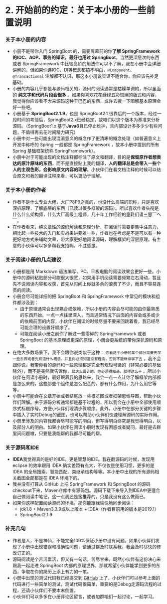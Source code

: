 # 2\. 开始前的约定：关于本小册的一些前置说明

### 关于本小册的内容

* 小册不是带你入门 SpringBoot 的，需要屏幕前的你**了解 SpringFramework 的IOC、AOP、事务的知识，最好也用过 SpringBoot**。当然更深层次的东西或者 SpringFramework 中比较高阶的用法你可以不了解，我在小册中会详细讲解的。但如果你连IOC、DI等概念都搞不明白，`@Component`、`@Transactional` 注解都不认识，那这本小册说实话不适合你，你应该先补足基础。
* 小册的内容几乎都是与源码相关的，源码的阅读通常是枯燥单调的，所以里面的 **纯文字和代码片段会很多** 。如果你喜欢花花绿绿五彩斑斓的版式和内容，我觉得你应该看不大来源码这种干巴巴的东西，或许去搜一下图解基本原理会好一些吧。
* 小册基于 **SpringBoot2.1.9**，也是 SpringBoot2.1 很靠后的一个版本，经过一段时间的考验后，SpringBoot2.x已经稳定，故咱们以这个版本为基准来分析源码。（SpringBoot1.x 基于**Java6**且已停止维护，且内部设计多多少少有些问题，不值得再去花时间精力研究）
* 小册中对一些可能出现混淆意义的概念作了更清晰的概念处理（如普遍意义上开发中称呼的 Spring 一般都是 SpringFramework ，故本小册中提到的所有 Spring 基础框架统称 SpringFramework）。
* 小册中对于可能出现的文档注释都标注了原文和翻译，目的是**保留原作者想表达的原汁原味的东西**，而不是直接贴上我的翻译，**人的翻译总是会带入一些个人的主观色彩，会影响原文内容的理解**。小伙伴们在看文档注释的时候可以结合原文和我的翻译注释来看，可以更助于理解。

### 关于本小册的作者

* 作者不是什么专业大佬，大厂P8P9之类的，也没什么高端的职称，只是喜欢深扒原理，了解底层的东西（已读过很多框架的源码）。所以喜欢作者头衔是什么什么架构师，什么大厂高级工程师，几十年工作经验的童鞋们请三思￣へ￣。
* 在作者看来，纯文章性的源码解读和原理分析，在阅读时需要更集中注意力，相比起一些技术的入门和实战来讲要难一些，作者也在考虑是不是可以有一种更好地方式来辅助文章，带大家更好地阅读源码，理解框架的深层原理。有主意的小伙伴可以多多帮我支招啊，不胜感激。

### 关于阅读小册的几点建议

* 小册都是用 Markdown 语法编写，PC、平板电脑的阅读效果会更好一些。小册中的源码粘贴部分可能很大很宽，如果用手机阅读需要频繁左右滑动，暂且先不说阅读内容和收获，首先从时间上你就多余的浪费了不少，而且不容易连贯的阅读。
* 小册会尽可能详细的把 SpringBoot 和 SpringFramework 中常见的模块和组件都涉及到：
  * 由于原理通常会出现耦合或依赖，所以小册的内容会尽可能的由你最熟悉的东西开始，一点一点往里深入，而且通常情况下后面的内容会或多或少的依赖前面的内容，小伙伴在阅读的时候尽量不要来回跳着看，我已经尽可能合理的设置好顺序了。
  * 可能在阅读小册之前你了解过一些零碎的 SpringFramework 或者 SpringBoot 的基本原理或更深的原理，小册会更系统的带你深扒源码和原理。
* 在绝大多数场景下，我不会跟你说类似于这种： `你看这个小册的某个部分需要先学一些东西或者先知道什么概念，并且你必须知道没有理由，否则不能继续学下去` ，我不会跟你说。我带你看的源码和一些原理都是完全有规矩可循的（非常必要的基础除外），而不是突然就告诉你，`就这么设计的，你必须得知道，就得这么干` 。所以小伙伴在阅读小册时，最好跟着我的思路来，我会一点一点让你了解框架内部都是怎么来的，这些那些个组件是怎么配合的，都有什么作用，为什么用它等等。
* 小册中可能会在文章开始或者结尾放一些概览图或者框架思维导图，帮助小伙伴们理解。由于源码分析通常都是基于过程的，所以我会在小册中全部使用顺序式标题序号，方便小伙伴们理清步骤顺序。此外，小册中在部分关键的步骤中插入了实时Debug的截图，也可以帮助小伙伴们快速理解源码的实际作用。
* 小册里涉及的内容我都会尽可能写的明白，但写得明白终究是我觉得明白，以及部分人的明白。如果小伙伴在阅读小册时发现有困惑或者疑问，最好是去群里问问题嗷，只要是我能帮的我都尽可能的帮。

### 关于源码和IDE

* **IDEA**我觉得真的是好的IDE，更是智慧的IDE。我在翻源码的时候，发现用 eclipse 的效率跟用 IDEA 确实差距有点大，不仅仅是使用习惯，更多的是 IDEA 的全局搜索、智能匹配、类继承结构等等。本小册中出现的所有源码相关截图全部都是在 IDEA 环境下的。
* 我并没有打算从 GitHub 上把 SpringFramework 和 SpringBoot 的源码checkout下来，Maven仓库中有源码包。源码下载下来导入到IDEA中更适合自己做阅读中笔记，这一点我还是蛮推荐的，只是我没有这么做而已。
* 如果你这样配置阅读源码的环境，那你能跟我愉快地同步阅读：
  * jdk1.8 + Maven3.3.9或以上版本 + IDEA（作者目前用的版本是2019.1）
  * SpringBoot2.1.9

### 补充几句

* 作者是人，不是神仙，不能完全100\%保证小册中没有问题。如果小伙伴们发现了小册中出现错误和准确性问题，请通过群及时联系我，我会及时尽快的修改订正的。
* 源码阅读是个苦活累活，但又有一句话，苦尽甘来。既然小伙伴有这份决心来跟我一起走进 SpringBoot 内部的原理世界，那就希望小伙伴能学到更多的东西，争取在你的简历上添上有力的一笔。
* 小册中出现的测试代码我已经提交到 [GitHub](https://github.com/LinkedBear/spring-boot-source-analysis-code) 上了，小伙伴们可以参考上面的代码进行一些简单的测试，测试代码很简单，重要的是Debug走源码流程的过程，还请小伙伴们不要本末倒置。
* 小伙伴们可以多多在小册评论区留言，或者加群咱们一起讨论，一起学习。

